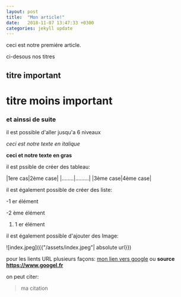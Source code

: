 ```yaml
---
layout: post
title:  "Mon article!"
date:   2018-11-07 13:47:33 +0300
categories: jekyll update
---
```

ceci est notre premiére article.

ci-desous nos titres

## titre important

# titre moins important

### et ainssi de suite 

il est possible d'aller jusqu'a 6 niveaux 

*ceci est notre texte en italique*

**ceci et notre texte en gras**

il est pssible de créer des tableau:

|1ere cas|2ème case|
|........|.........|
|3ème case|4ème case|

il est également possible de créer des liste:

-1 er élément

-2 ème élément

1. 1 er élément

il est également possible d'ajouter des Image:

![index.jpeg]({{"/assets/index.jpeg"| absolute url}})

pour les lients URL plusieurs façons:
[mon lien vers google](https://www.google.fr)
ou
**source <https://www.googel.fr>**

on peut citer:

> ma citation

